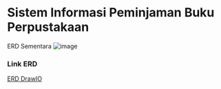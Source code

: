 # Sistem Informasi Peminjaman Buku Perpustakaan

ERD Sementara
![image](https://github.com/dev4ult/go-perpustakaan/assets/98545017/6570f282-cd40-4b6d-8099-8ac387407c2d)

### Link ERD
[ERD DrawIO](https://drive.google.com/file/d/1M0CmRtvHxHL8n_F-UI5744gluo1_gdid/view?usp=sharing)

